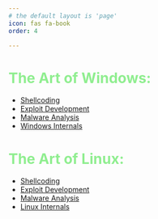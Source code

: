 ```yaml
---
# the default layout is 'page'
icon: fas fa-book
order: 4

---
```

# <span style="color:lightgreen">The Art of Windows:</span>
* [Shellcoding]()
* [Exploit Development]()
* [Malware Analysis]()
* [Windows Internals]()



# <span style="color:lightgreen">The Art of Linux:</span>
* [Shellcoding]()
* [Exploit Development]()
* [Malware Analysis]()
* [Linux Internals]()

